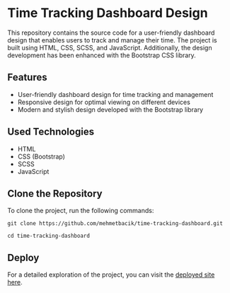 # Time Tracking Dashboard Design

This repository contains the source code for a user-friendly dashboard design that enables users to track and manage their time. The project is built using HTML, CSS, SCSS, and JavaScript. Additionally, the design development has been enhanced with the Bootstrap CSS library.

## Features

- User-friendly dashboard design for time tracking and management
- Responsive design for optimal viewing on different devices
- Modern and stylish design developed with the Bootstrap library

## Used Technologies

- HTML
- CSS (Bootstrap)
- SCSS
- JavaScript

## Clone the Repository

To clone the project, run the following commands:

```
git clone https://github.com/mehmetbacik/time-tracking-dashboard.git
```
```
cd time-tracking-dashboard
```

## Deploy

For a detailed exploration of the project, you can visit the [deployed site here](https://time-tracking-dashboard-mbck00.vercel.app/).


